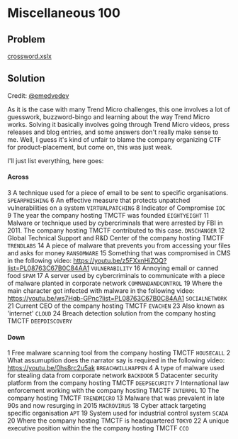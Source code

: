 # Miscellaneous 100

## Problem

[crossword.xslx](crossword.xslx)

## Solution

Credit: [@emedvedev](https://github.com/emedvedev)

As it is the case with many Trend Micro challenges, this one involves a lot of guesswork, buzzword-bingo and learning about the way Trend Micro works. Solving it basically involves going through Trend Micro videos, press releases and blog entries, and some answers don't really make sense to me. Well, I guess it's kind of unfair to blame the company organizing CTF for product-placement, but come on, this was just weak.

I'll just list everything, here goes:

#### Across

3 A technique used for a piece of email to be sent to specific organisations.
`SPEARPHISHING`
6 An effective measure that protects unpatched vulnerabilities on a system
`VIRTUALPATCHING`
8 Indicator of Compromise
`IOC`
9 The year the company hosting TMCTF was founded
`EIGHTYEIGHT`
11 Malware or technique used by cybercriminals that were arrested by FBI in 2011. The company hosting TMCTF contributed to this case.
`DNSCHANGER`
12 Global Technical Support and R&D Center of the company hosting TMCTF
`TRENDLABS`
14 A piece of malware that prevents you from accessing your files and asks for money
`RANSOMWARE`
15 Something that was compromised in CMS in the following video: https://youtu.be/z5FXxnHiZOQ?list=PL08763C67B0C84AA1
`VULNERABILITY`
16 Annoying email or canned food
`SPAM`
17 A server used by cybercriminals to communicate with a piece of malware planted in corporate network
`COMMANDANDCONTROL`
19 Where the main character got infected with malware in the following video: https://youtu.be/ws7Hqb-GPnc?list=PL08763C67B0C84AA1
`SOCIALNETWORK`
21 Current CEO of the company hosting TMCTF
`EVACHEN`
23 Also known as 'internet'
`CLOUD`
24 Breach detection solution from the company hosting TMCTF
`DEEPDISCOVERY`

#### Down

1 Free malware scanning tool from the company hosting TMCTF
`HOUSECALL`
2 What assumuption does the narrator say is required in the following video: https://youtu.be/0hs8rc2u5ak
`BREACHWILLHAPPEN`
4 A type of malware used for stealing data from corporate network
`BACKDOOR`
5 Datacenter security platform from the company hosting TMCTF
`DEEPSECURITY`
7 International law enforcement working with the company hosting TMCTF
`INTERPOL`
10 The company hosting TMCTF
`TRENDMICRO`
13 Malware that was prevalent in late 90s and now resurging in 2015
`MACROVIRUS`
18 Cyber attack targeting specific organisation
`APT`
19 System used for industrial control system
`SCADA`
20 Where the company hosting TMCTF is headquartered
`TOKYO`
22 A unique executive position within the the company hosting TMCTF
`CCO`
